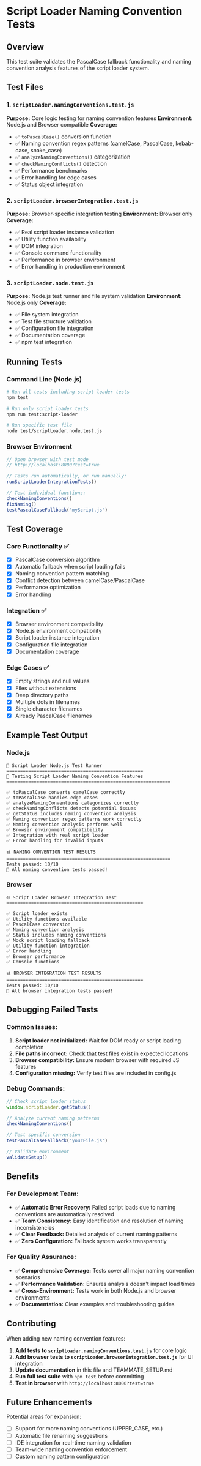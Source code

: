 # Script Loader Naming Convention Tests

## Overview
This test suite validates the PascalCase fallback functionality and naming convention analysis features of the script loader system.

## Test Files

### 1. `scriptLoader.namingConventions.test.js`
**Purpose:** Core logic testing for naming convention features
**Environment:** Node.js and Browser compatible
**Coverage:**
- ✅ `toPascalCase()` conversion function
- ✅ Naming convention regex patterns (camelCase, PascalCase, kebab-case, snake_case)
- ✅ `analyzeNamingConventions()` categorization
- ✅ `checkNamingConflicts()` detection
- ✅ Performance benchmarks
- ✅ Error handling for edge cases
- ✅ Status object integration

### 2. `scriptLoader.browserIntegration.test.js`
**Purpose:** Browser-specific integration testing
**Environment:** Browser only
**Coverage:**
- ✅ Real script loader instance validation
- ✅ Utility function availability
- ✅ DOM integration
- ✅ Console command functionality
- ✅ Performance in browser environment
- ✅ Error handling in production environment

### 3. `scriptLoader.node.test.js`
**Purpose:** Node.js test runner and file system validation
**Environment:** Node.js only
**Coverage:**
- ✅ File system integration
- ✅ Test file structure validation
- ✅ Configuration file integration
- ✅ Documentation coverage
- ✅ npm test integration

## Running Tests

### Command Line (Node.js)
```bash
# Run all tests including script loader tests
npm test

# Run only script loader tests
npm run test:script-loader

# Run specific test file
node test/scriptLoader.node.test.js
```

### Browser Environment
```javascript
// Open browser with test mode
// http://localhost:8000?test=true

// Tests run automatically, or run manually:
runScriptLoaderIntegrationTests()

// Test individual functions:
checkNamingConventions()
fixNaming()
testPascalCaseFallback('myScript.js')
```

## Test Coverage

### Core Functionality ✅
- [x] PascalCase conversion algorithm
- [x] Automatic fallback when script loading fails
- [x] Naming convention pattern matching
- [x] Conflict detection between camelCase/PascalCase
- [x] Performance optimization
- [x] Error handling

### Integration ✅
- [x] Browser environment compatibility
- [x] Node.js environment compatibility
- [x] Script loader instance integration
- [x] Configuration file integration
- [x] Documentation coverage

### Edge Cases ✅
- [x] Empty strings and null values
- [x] Files without extensions
- [x] Deep directory paths
- [x] Multiple dots in filenames
- [x] Single character filenames
- [x] Already PascalCase filenames

## Example Test Output

### Node.js
```
🚀 Script Loader Node.js Test Runner
==================================================
🧪 Testing Script Loader Naming Convention Features
============================================================

✅ toPascalCase converts camelCase correctly
✅ toPascalCase handles edge cases
✅ analyzeNamingConventions categorizes correctly
✅ checkNamingConflicts detects potential issues
✅ getStatus includes naming convention analysis
✅ Naming convention regex patterns work correctly
✅ Naming convention analysis performs well
✅ Browser environment compatibility
✅ Integration with real script loader
✅ Error handling for invalid inputs

📊 NAMING CONVENTION TEST RESULTS
============================================================
Tests passed: 10/10
🎉 All naming convention tests passed!
```

### Browser
```
🌐 Script Loader Browser Integration Test
==================================================

✅ Script loader exists
✅ Utility functions available
✅ PascalCase conversion
✅ Naming convention analysis
✅ Status includes naming conventions
✅ Mock script loading fallback
✅ Utility function integration
✅ Error handling
✅ Browser performance
✅ Console functions

📊 BROWSER INTEGRATION TEST RESULTS
==================================================
Tests passed: 10/10
🎉 All browser integration tests passed!
```

## Debugging Failed Tests

### Common Issues:
1. **Script loader not initialized:** Wait for DOM ready or script loading completion
2. **File paths incorrect:** Check that test files exist in expected locations
3. **Browser compatibility:** Ensure modern browser with required JS features
4. **Configuration missing:** Verify test files are included in config.js

### Debug Commands:
```javascript
// Check script loader status
window.scriptLoader.getStatus()

// Analyze current naming patterns
checkNamingConventions()

// Test specific conversion
testPascalCaseFallback('yourFile.js')

// Validate environment
validateSetup()
```

## Benefits

### For Development Team:
- ✅ **Automatic Error Recovery:** Failed script loads due to naming conventions are automatically resolved
- ✅ **Team Consistency:** Easy identification and resolution of naming inconsistencies
- ✅ **Clear Feedback:** Detailed analysis of current naming patterns
- ✅ **Zero Configuration:** Fallback system works transparently

### For Quality Assurance:
- ✅ **Comprehensive Coverage:** Tests cover all major naming convention scenarios
- ✅ **Performance Validation:** Ensures analysis doesn't impact load times
- ✅ **Cross-Environment:** Tests work in both Node.js and browser environments
- ✅ **Documentation:** Clear examples and troubleshooting guides

## Contributing

When adding new naming convention features:

1. **Add tests to `scriptLoader.namingConventions.test.js`** for core logic
2. **Add browser tests to `scriptLoader.browserIntegration.test.js`** for UI integration
3. **Update documentation** in this file and TEAMMATE_SETUP.md
4. **Run full test suite** with `npm test` before committing
5. **Test in browser** with `http://localhost:8000?test=true`

## Future Enhancements

Potential areas for expansion:
- [ ] Support for more naming conventions (UPPER_CASE, etc.)
- [ ] Automatic file renaming suggestions
- [ ] IDE integration for real-time naming validation
- [ ] Team-wide naming convention enforcement
- [ ] Custom naming pattern configuration